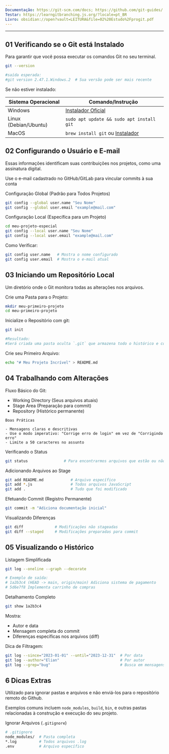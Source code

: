 ```yaml
---
Documentação: https://git-scm.com/docs; https://github.com/git-guides/
Testar: https://learngitbranching.js.org/?locale=pt_BR
Livro: obsidian://open?vault=LEITURA&file=02%20Estudo%2Fprogit.pdf
---
```

---

## 01 Verificando se o Git está Instalado
Para garantir que você possa executar os comandos Git no seu terminal.

```bash
git --version

#saída esperada:
#git version 2.47.1.Windows.2  # Sua versão pode ser mais recente
```

Se não estiver instalado:

| **Sistema Operacional** | **Comando/Instrução**                                                |
| ----------------------- | -------------------------------------------------------------------- |
| Windows                 | [Instalador Oficial](https://git-scm.com/download/win)               |
| Linux (Debian/Ubuntu)   | `sudo apt update && sudo apt install git`                            |
| MacOS                   | `brew install git` ou [Instalador](https://git-scm.com/download/mac) |

## 02 Configurando o Usuário e E-mail
Essas informações identificam suas contribuições nos projetos, como uma assinatura digital.

Use o e-mail cadastrado no GitHub/GitLab para vincular commits à sua conta

Configuração Global (Padrão para Todos Projetos)
```bash
git config --global user.name "Seu Nome"
git config --global user.email "example@mail.com"
```

Configuração Local (Específica para um Projeto)
```bash
cd meu-projeto-especial
git config --local user.name "Seu Nome"
git config --local user.email "example@mail.com"
```

Como Verificar:
```bash
git config user.name   # Mostra o nome configurado
git config user.email  # Mostra o e-mail atual
```

## 03 Iniciando um Repositório Local 
Um diretório onde o Git monitora todas as alterações nos arquivos.

Crie uma Pasta para o Projeto:
```bash
mkdir meu-primeiro-projeto
cd meu-primeiro-projeto
```

Inicialize o Repositório com git:
```bash
git init

#Resultado:
#Será criada uma pasta oculta `.git` que armazena todo o histórico e configurações.
```

Crie seu Primeiro Arquivo:
```bash
echo "# Meu Projeto Incrível" > README.md
```

## 04 Trabalhando com Alterações

Fluxo Básico do Git:
- Working Directory (Seus arquivos atuais)
- Stage Area (Preparação para commit)
- Repository (Histórico permanente)

```
Boas Práticas

- Mensagens claras e descritivas
- Use o modo imperativo: "Corrige erro de login" em vez de "Corrigindo erro"
- Limite a 50 caracteres no assunto
```

Verificando o Status
```bash
git status                # Para encontrarmos arquivos que estão ou não em stage
```

Adicionando Arquivos ao Stage
```bash
git add README.md            # Arquivo específico
git add *.js                 # Todos arquivos JavaScript
git add .                    # Tudo que foi modificado
```

Efetuando Commit (Registro Permanente)
```bash
git commit -m "Adiciona documentação inicial"
```

Visualizando Diferenças
```bash
git diff              # Modificações não stageadas
git diff --staged     # Modificações preparadas para commit
```

## 05 Visualizando o Histórico

Listagem Simplificada
```bash
git log --oneline --graph --decorate

# Exemplo de saída:
# 1a2b3c4 (HEAD -> main, origin/main) Adiciona sistema de pagamento
# 5d6e7f8 Implementa carrinho de compras
```

Detalhamento Completo
```bash
git show 1a2b3c4
```

Mostra:
- Autor e data
- Mensagem completa do commit
- Diferenças específicas nos arquivos (diff)

Dica de Filtragem:
```bash
git log --since="2023-01-01" --until="2023-12-31"  # Por data
git log --author="Elian"                           # Por autor
git log --grep="bug"                               # Busca em mensagens
```

## 6 Dicas Extras
Utilizado para ignorar pastas e arquivos e não enviá-los para o repositório remoto do Github.

Exemplos comuns incluem `node_modules`, `build`, `bin`, e outras pastas relacionadas à construção e execução do seu projeto.

Ignorar Arquivos (`.gitignore`)
```bash
# .gitignore
node_modules/  # Pasta completa
*.log          # Todos arquivos .log
.env           # Arquivo específico
```
